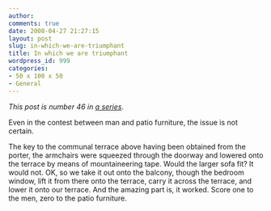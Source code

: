 ```yaml
---
author:
comments: true
date: 2008-04-27 21:27:15
layout: post
slug: in-which-we-are-triumphant
title: In which we are triumphant
wordpress_id: 999
categories:
- 50 x 100 x 50
- General
---
```


_This post is number 46 in_ _[a series](http://jeremycherfas.net/category/50-x-100-x-50/)_.

Even in the contest between man and patio furniture, the issue is not certain.

The key to the communal terrace above having been obtained from the porter, the armchairs were squeezed through the doorway and lowered onto the terrace by means of mountaineering tape. Would the larger sofa fit? It would not. OK, so we take it out onto the balcony, though the bedroom window, lift it from there onto the terrace, carry it across the terrace, and lower it onto our terrace. And the amazing part is, it worked. Score one to the men, zero to the patio furniture.


